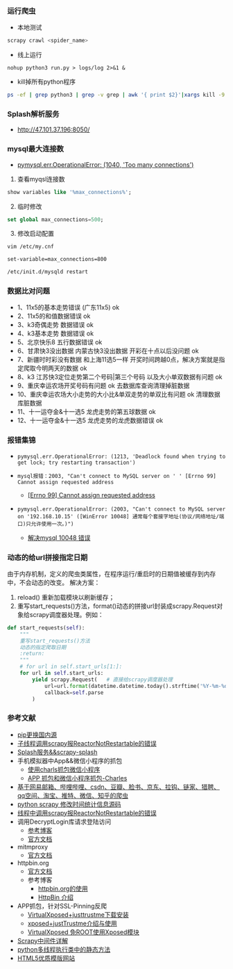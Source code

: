 ### 运行爬虫
- 本地测试
```sh
scrapy crawl <spider_name>
```
- 线上运行
```
nohup python3 run.py > logs/log 2>&1 &
```

- kill掉所有python程序
```sh
ps -ef | grep python3 | grep -v grep | awk '{ print $2}'|xargs kill -9
```

### Splash解析服务
- http://47.101.37.196:8050/

### mysql最大连接数
- [pymysql.err.OperationalError: (1040, 'Too many connections')](https://www.jianshu.com/p/f682d5e7bc96)
1. 查看myqsl连接数
```sql
show variables like '%max_connections%';
```
2. 临时修改
```sql
set global max_connections=500;
```
3. 修改启动配置
```sh
vim /etc/my.cnf

set-variable=max_connections=800

/etc/init.d/mysqld restart
```


### 数据比对问题
- 1、11x5的基本走势错误 (广东11x5)    ok
- 2、11x5的和值数据错误     ok
- 3、k3奇偶走势 数据错误     ok
- 4、k3基本走势 数据错误     ok
- 5、北京快乐8 五行数据错误  ok
- 6、甘肃快3没出数据 内蒙古快3没出数据  开彩在十点以后没问题  ok
- 7、新疆时时彩没有数据 和上海11选5一样 开奖时间跨越0点，解决方案就是指定爬取今明两天的数据      ok
- 8、k3 江苏快3定位走势第二个号码|第三个号码 以及大小单双数据有问题  ok
- 9、重庆幸运农场开奖号码有问题 ok        去数据库查询清理掉脏数据
- 10、重庆幸运农场大小走势的大小比&单双走势的单双比有问题     ok      清理数据库脏数据
- 11、十一运夺金&十一选5 龙虎走势的第五球数据      ok
- 12、十一运夺金&十一选5 龙虎走势的龙虎数据错误     ok


### 报错集锦
- `pymysql.err.OperationalError: (1213, 'Deadlock found when trying to get lock; try restarting transaction')`
- `mysql报错：2003, "Can't connect to MySQL server on ' ' [Errno 99] Cannot assign requested address`
    - [[Errno 99] Cannot assign requested address](https://blog.csdn.net/hty46565/article/details/103499739)

- `pymysql.err.OperationalError: (2003, "Can't connect to MySQL server on '192.168.10.15' ([WinError 10048] 通常每个套接字地址(协议/网络地址/端口)只允许使用一次。)")`
    - [解决mysql 10048 错误](https://blog.csdn.net/qq_22520587/article/details/62454317)




### 动态的给url拼接指定日期
由于内存机制，定义的爬虫类属性，在程序运行/重启时的日期值被缓存到内存中，不会动态的改变。
解决方案：
1. reload()  重新加载模块以刷新缓存；
2. 重写start_requests()方法，format()动态的拼接url封装成scrapy.Request对象给scrapy调度器处理。例如：
```python
def start_requests(self):
    """
    重写start_requests()方法
    动态的指定爬取日期
    :return:
    """
    # for url in self.start_urls[1:]:
    for url in self.start_urls:
        yield scrapy.Request(   # 直接给scrapy调度器处理
            url=url.format(datetime.datetime.today().strftime('%Y-%m-%d')),
            callback=self.parse
        )
```


### 参考文献
- [pip更换国内源](https://blog.csdn.net/chenghuikai/article/details/55258957)
- [子线程调用scrapy报ReactorNotRestartable的错误](https://www.cnblogs.com/WalkOnMars/p/11934535.html)
- [Splash服务&&scrapy-splash](https://blog.csdn.net/Lijuhao_blog/article/details/89070929)
- 手机模拟器中App&&微信小程序的抓包
    - [使用charls抓包微信小程序](https://www.cnblogs.com/macliu/p/11379480.html)
    - [APP 抓包和微信小程序抓包-Charles](https://blog.csdn.net/liqing0013/article/details/83010531)
- [基于网易邮箱、哔哩哔哩、csdn、豆瓣、脸书、京东、拉钩、链家、猎聘、qq空间、淘宝、推特、微信、知乎的爬虫](https://github.com/jackgithup/mainWebsitesProject)
- [python scrapy 修改时间统计信息源码](https://blog.csdn.net/qq_27648991/article/details/83501625)
- [线程中调用scrapy报ReactorNotRestartable的错误](https://www.cnblogs.com/WalkOnMars/p/11934535.html)
- 调用DecryptLogin库请求登陆访问
    - [参考博客](https://blog.csdn.net/qq_45414559/article/details/106005684?utm_medium=distribute.pc_category.none-task-blog-hot-12.nonecase&depth_1-utm_source=distribute.pc_category.none-task-blog-hot-12.nonecase&request_id=)
    - [官方文档](https://httpsgithubcomcharlespikachudecryptlogin.readthedocs.io/zh/latest/INSTALL.html)
- mitmproxy
    - [官方文档](https://mitmproxy.readthedocs.io/en/v2.0.2/scripting/api.html)
- httpbin.org
    - [官方文档](http://httpbin.org/)
    - 参考博客
        - [httpbin.org的使用](https://blog.csdn.net/Hubz131/article/details/89157089)
        - [HttpBin 介绍](https://www.quchao.net/httpbin.html)
- APP抓包，针对SSL-Pinning反爬
    - [VirtualXposed+justtrustme下载安装](https://www.cnblogs.com/junjunzhazha/p/10444702.html)
    - [xposed+justTrustme介绍与使用](https://blog.csdn.net/u011215939/article/details/95461286)
    - [VirtualXposed 免ROOT使用Xposed模块](https://blog.csdn.net/qq_37486616/article/details/90409094)
- [Scrapy中间件详解](https://www.cnblogs.com/fengf233/p/11453375.html)
- [python多线程执行类中的静态方法](https://www.cnblogs.com/dasheng-maritime/p/8365409.html)
- [HTML5优质模版网站](http://html5up.net/)